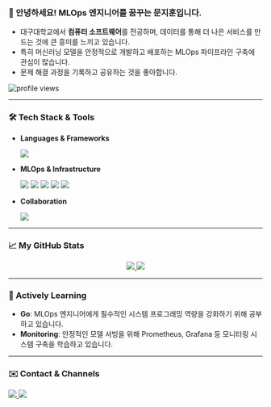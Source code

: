 ### 👋 안녕하세요! MLOps 엔지니어를 꿈꾸는 문지훈입니다.

- 대구대학교에서 **컴퓨터 소프트웨어**를 전공하며, 데이터를 통해 더 나은 서비스를 만드는 것에 큰 흥미를 느끼고 있습니다.
- 특히 머신러닝 모델을 안정적으로 개발하고 배포하는 MLOps 파이프라인 구축에 관심이 많습니다.
- 문제 해결 과정을 기록하고 공유하는 것을 좋아합니다.

<p align="left"> 
  <img src="https://komarev.com/ghpvc/?username=jihun-moon&label=Profile%20Views&color=brightgreen&style=flat-square" alt="profile views"/>
</p>

---

### 🛠️ Tech Stack & Tools

* **Languages & Frameworks**
    <p>
      <img src="https://img.shields.io/badge/Python-3776AB?style=for-the-badge&logo=Python&logoColor=white"/>
    </p>
* **MLOps & Infrastructure**
    <p>
      <img src="https://img.shields.io/badge/Docker-2496ED?style=for-the-badge&logo=Docker&logoColor=white"/>
      <img src="https://img.shields.io/badge/Kubernetes-326CE5?style=for-the-badge&logo=Kubernetes&logoColor=white"/>
      <img src="https://img.shields.io/badge/Amazon_AWS-232F3E?style=for-the-badge&logo=Amazon-AWS&logoColor=white"/>
      <img src="https://img.shields.io/badge/GitHub_Actions-2088FF?style=for-the-badge&logo=GitHub-Actions&logoColor=white"/>
      <img src="https://img.shields.io/badge/Terraform-7B42BC?style=for-the-badge&logo=Terraform&logoColor=white"/>
    </p>
* **Collaboration**
    <p>
      <img src="https://img.shields.io/badge/Notion-000000?style=for-the-badge&logo=notion&logoColor=white"/>
    </p>

---

### 📈 My GitHub Stats
<p align="center">
  <a href="https://github.com/anuraghazra/github-readme-stats">
    <img src="https://github-readme-stats.vercel.app/api?username=jihun-moon&show_icons=true&theme=radical&rank_icon=github" />
  </a>
  <a href="https://github.com/anuraghazra/github-readme-stats">
    <img src="https://github-readme-stats.vercel.app/api/top-langs/?username=jihun-moon&layout=compact&theme=radical" />
  </a>
</p>

---

### 🌱 Actively Learning

- **Go**: MLOps 엔지니어에게 필수적인 시스템 프로그래밍 역량을 강화하기 위해 공부하고 있습니다.
- **Monitoring**: 안정적인 모델 서빙을 위해 Prometheus, Grafana 등 모니터링 시스템 구축을 학습하고 있습니다.

---

### ✉️ Contact & Channels

<p align="left">
  <a href="mailto:jihun0948@naver.com">
    <img src="https://img.shields.io/badge/Email-03C75A?style=for-the-badge&logo=naver&logoColor=white"/>
  </a>
  <a href="https://www.notion.so/26d72d9f979f8097a1c1d6585ec7feec">
    <img src="https://img.shields.io/badge/Portfolio-FFFFFF?style=for-the-badge&logo=Notion&logoColor=black"/>
  </a>
</p>
